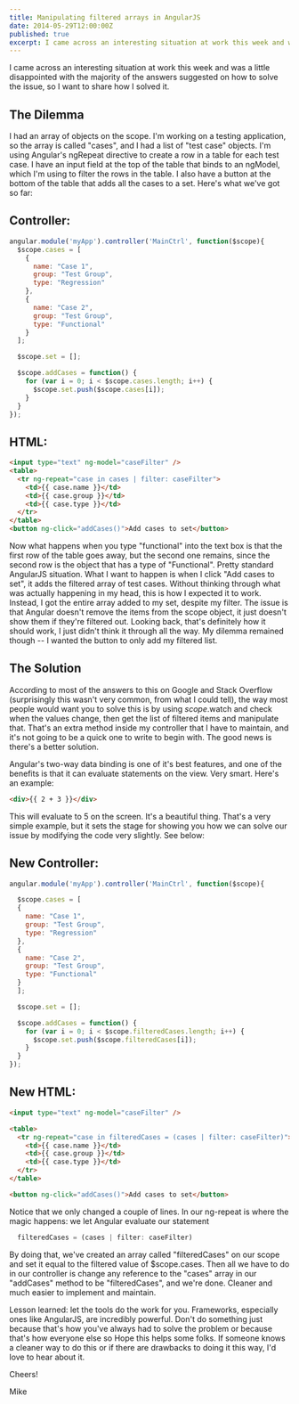 ```yaml
---
title: Manipulating filtered arrays in AngularJS
date: 2014-05-29T12:00:00Z
published: true
excerpt: I came across an interesting situation at work this week and was a little disappointed with the majority of the answers suggested on how to solve the issue, so I want to share how I solved it.
---
```

I came across an interesting situation at work this week and was a little disappointed with the majority of the answers suggested on how to solve the issue, so I want to share how I solved it.

## The Dilemma
I had an array of objects on the scope. I'm working on a testing application, so the array is called "cases", and I had a list of "test case" objects. I'm using Angular's ngRepeat directive to create a row in a table for each test case. I have an input field at the top of the table that binds to an ngModel, which I'm using to filter the rows in the table. I also have a button at the bottom of the table that adds all the cases to a set. Here's what we've got so far:


## Controller:

```javascript
angular.module('myApp').controller('MainCtrl', function($scope){
  $scope.cases = [
    {
      name: "Case 1",
      group: "Test Group",
      type: "Regression"
    },
    {
      name: "Case 2",
      group: "Test Group",
      type: "Functional"
    }
  ];

  $scope.set = [];

  $scope.addCases = function() {
    for (var i = 0; i < $scope.cases.length; i++) {
      $scope.set.push($scope.cases[i]);
    }
  }
});
```

## HTML:


```html
<input type="text" ng-model="caseFilter" />
<table>
  <tr ng-repeat="case in cases | filter: caseFilter">
    <td>{{ case.name }}</td>
    <td>{{ case.group }}</td>
    <td>{{ case.type }}</td>
  </tr>
</table>
<button ng-click="addCases()">Add cases to set</button>
```

Now what happens when you type "functional" into the text box is that the first row of the table goes away, but the second one remains, since the second row is the object that has a type of "Functional". Pretty standard AngularJS situation. What I want to happen is when I click "Add cases to set", it adds the filtered array of test cases. Without thinking through what was actually happening in my head, this is how I expected it to work. Instead, I got the entire array added to my set, despite my filter. The issue is that Angular doesn't remove the items from the scope object, it just doesn't show them if they're filtered out. Looking back, that's definitely how it should work, I just didn't think it through all the way. My dilemma remained though -- I wanted the button to only add my filtered list.

## The Solution

According to most of the answers to this on Google and Stack Overflow (surprisingly this wasn't very common, from what I could tell), the way most people would want you to solve this is by using $scope.$watch and check when the values change, then get the list of filtered items and manipulate that. That's an extra method inside my controller that I have to maintain, and it's not going to be a quick one to write to begin with. The good news is there's a better solution.

Angular's two-way data binding is one of it's best features, and one of the benefits is that it can evaluate statements on the view. Very smart. Here's an example:

```html
<div>{{ 2 + 3 }}</div>
```

This will evaluate to 5 on the screen. It's a beautiful thing. That's a very simple example, but it sets the stage for showing you how we can solve our issue by modifying the code very slightly. See below:

## New Controller:

```javascript
angular.module('myApp').controller('MainCtrl', function($scope){

  $scope.cases = [
  {
    name: "Case 1",
    group: "Test Group",
    type: "Regression"
  },
  {
    name: "Case 2",
    group: "Test Group",
    type: "Functional"
  }
  ];

  $scope.set = [];

  $scope.addCases = function() {
    for (var i = 0; i < $scope.filteredCases.length; i++) {
      $scope.set.push($scope.filteredCases[i]);
    }
  }
});
```

## New HTML:

```html
<input type="text" ng-model="caseFilter" />

<table>
  <tr ng-repeat="case in filteredCases = (cases | filter: caseFilter)">
    <td>{{ case.name }}</td>
    <td>{{ case.group }}</td>
    <td>{{ case.type }}</td>
  </tr>
</table>

<button ng-click="addCases()">Add cases to set</button>
```

Notice that we only changed a couple of lines. In our ng-repeat is where the magic happens: we let Angular evaluate our statement

```javascript
  filteredCases = (cases | filter: caseFilter)
```

By doing that, we've created an array called "filteredCases" on our scope and set it equal to the filtered value of $scope.cases. Then all we have to do in our controller is change any reference to the "cases" array in our "addCases" method to be "filteredCases", and we're done. Cleaner and much easier to implement and maintain.

Lesson learned: let the tools do the work for you. Frameworks, especially ones like AngularJS, are incredibly powerful. Don't do something just because that's how you've always had to solve the problem or because that's how everyone else so
Hope this helps some folks. If someone knows a cleaner way to do this or if there are drawbacks to doing it this way, I'd love to hear about it.

Cheers!

Mike
